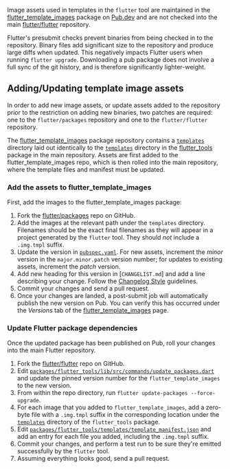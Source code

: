 Image assets used in templates in the `flutter` tool are maintained in the [flutter_template_images][fti_pkg] package on [Pub.dev][pub] and are not checked into the main [flutter/flutter][flutter_repo] repository.

Flutter's presubmit checks prevent binaries from being checked in to the repository. Binary files add significant size to the repository and produce large diffs when updated. This negatively impacts Flutter users when running `flutter upgrade`. Downloading a pub package does not involve a full sync of the git history, and is therefore significantly lighter-weight.

## Adding/Updating template image assets

In order to add new image assets, or update assets added to the repository prior to the restriction on adding new binaries, two patches are required: one to the `flutter/packages` repository and one to the `flutter/flutter` repository. 

The [flutter_template_images][fti_repo] package repository contains a [`templates`][package_templates_dir] directory laid out identically to the [`templates`][tools_templates_dir] directory in the [flutter_tools][tools_repo] package in the main repository. Assets are first added to the flutter_template_images repo, which is then rolled into the main repository, where the template files and manifest must be updated.

### Add the assets to flutter_template_images

First, add the images to the flutter_template_images package:

1. Fork the [flutter/packages][packages_repo] repo on GitHub.
2. Add the images at the relevant path under the `templates` directory. Filenames should be the exact final filenames as they will appear in a project generated by the `flutter` tool. They should _not_ include a `.img.tmpl` suffix.
3. Update the version in [`pubspec.yaml`](https://github.com/flutter/packages/blob/main/packages/flutter_template_images/pubspec.yaml). For new assets, increment the _minor_ version in the `major.minor.patch` version number; for updates to existing assets, increment the _patch_ version.
4. Add new heading for this version in [`CHANGELIST.md`] and add a line describing your change. Follow the [Changelog Style][changelog_style] guidelines.
5. Commit your changes and send a pull request.
6. Once your changes are landed, a post-submit job will automatically publish the new version on Pub. You can verify this has occurred under the _Versions_ tab of the [flutter_template_images][fti_pkg] page.

### Update Flutter package dependencies

Once the updated package has been published on Pub, roll your changes into the main Flutter repository.

1. Fork the [flutter/flutter][flutter_repo] repo on GitHub.
2. Edit [`packages/flutter_tools/lib/src/commands/update_packages.dart`](https://github.com/flutter/flutter/blob/master/packages/flutter_tools/lib/src/commands/update_packages.dart) and update the pinned version number for the `flutter_template_images` to the new version.
3. From within the repo directory, run `flutter update-packages --force-upgrade`.
4. For each image that you added to `flutter_template_images`, add a zero-byte file with a `.img.tmpl` suffix in the corresponding location under the [`templates`][tools_templates_dir] directory of the `flutter_tools` package.
5. Edit [`packages/flutter_tools/templates/template_manifest.json`](https://github.com/flutter/flutter/blob/master/packages/flutter_tools/templates/template_manifest.json) and add an entry for each file you added, including the `.img.tmpl` suffix.
6. Commit your changes, and perform a test run to be sure they're emitted successfully by the `flutter` tool.
7. Assuming everything looks good, send a pull request.

[fti_pkg]: https://pub.dev/packages/flutter_template_images
[fti_repo]: https://github.com/flutter/packages/tree/main/packages/flutter_template_images
[pub]: https://pub.dev
[flutter_repo]: https://github.com/flutter/flutter
[packages_repo]: https://github.com/flutter/packages
[package_templates_dir]: https://github.com/flutter/packages/tree/main/packages/flutter_template_images/templates
[tools_templates_dir]: https://github.com/flutter/flutter/tree/master/packages/flutter_tools/templates
[tools_repo]: https://github.com/flutter/flutter/tree/master/packages/flutter_tools
[changelog_style]: https://github.com/flutter/flutter/wiki/Contributing-to-Plugins-and-Packages#changelog-style